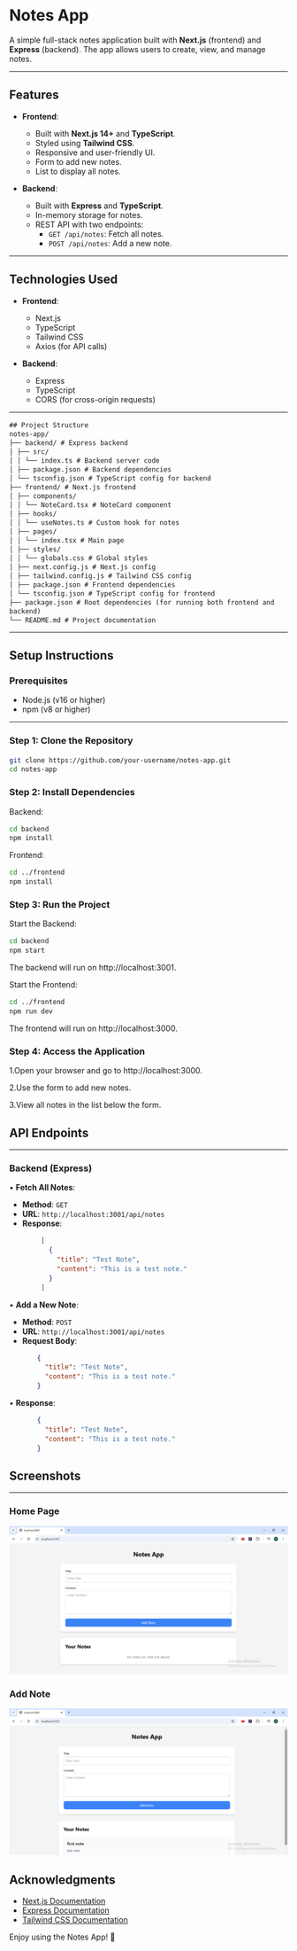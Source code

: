 # Notes App

A simple full-stack notes application built with **Next.js** (frontend) and **Express** (backend). The app allows users to create, view, and manage notes.

---

## Features

- **Frontend**:
  - Built with **Next.js 14+** and **TypeScript**.
  - Styled using **Tailwind CSS**.
  - Responsive and user-friendly UI.
  - Form to add new notes.
  - List to display all notes.

- **Backend**:
  - Built with **Express** and **TypeScript**.
  - In-memory storage for notes.
  - REST API with two endpoints:
    - `GET /api/notes`: Fetch all notes.
    - `POST /api/notes`: Add a new note.

---

## Technologies Used

- **Frontend**:
  - Next.js
  - TypeScript
  - Tailwind CSS
  - Axios (for API calls)

- **Backend**:
  - Express
  - TypeScript
  - CORS (for cross-origin requests)

---
```
## Project Structure
notes-app/
├── backend/ # Express backend
│ ├── src/
│ │ └── index.ts # Backend server code
│ ├── package.json # Backend dependencies
│ └── tsconfig.json # TypeScript config for backend
├── frontend/ # Next.js frontend
│ ├── components/
│ │ └── NoteCard.tsx # NoteCard component
│ ├── hooks/
│ │ └── useNotes.ts # Custom hook for notes
│ ├── pages/
│ │ └── index.tsx # Main page
│ ├── styles/
│ │ └── globals.css # Global styles
│ ├── next.config.js # Next.js config
│ ├── tailwind.config.js # Tailwind CSS config
│ ├── package.json # Frontend dependencies
│ └── tsconfig.json # TypeScript config for frontend
├── package.json # Root dependencies (for running both frontend and backend)
└── README.md # Project documentation

```
---

## Setup Instructions

### Prerequisites

- Node.js (v16 or higher)
- npm (v8 or higher)

---

### Step 1: Clone the Repository
```bash
git clone https://github.com/your-username/notes-app.git
cd notes-app
```
### Step 2: Install Dependencies

Backend:
```bash
cd backend
npm install
```
Frontend:
```bash
cd ../frontend
npm install
``` 

### Step 3: Run the Project
Start the Backend:
```bash
cd backend
npm start
```
The backend will run on http://localhost:3001.

Start the Frontend:
```bash
cd ../frontend
npm run dev
```
The frontend will run on http://localhost:3000.

### Step 4: Access the Application
1.Open your browser and go to http://localhost:3000.

2.Use the form to add new notes.

3.View all notes in the list below the form.

## API Endpoints
---
### Backend (Express)
• **Fetch All Notes**:
   - **Method**: `GET`
   - **URL**: `http://localhost:3001/api/notes`
   - **Response**:
```json
        [
          {
            "title": "Test Note",
            "content": "This is a test note."
          }
        ]
```
• **Add a New Note**:
   - **Method**: `POST`
   - **URL**: `http://localhost:3001/api/notes`
   - **Request Body**:  
```json 
       {
         "title": "Test Note",
         "content": "This is a test note."
       }
```
   • **Response**:
```json
       {
         "title": "Test Note",
         "content": "This is a test note."
       }
```
## Screenshots
---
### Home Page
![Home Page](screenshots/HomePage.png)

### Add Note
![Home Page](screenshots/AddNote.png)


## Acknowledgments

- [Next.js Documentation](https://nextjs.org/docs)
- [Express Documentation](https://expressjs.com/)
- [Tailwind CSS Documentation](https://tailwindcss.com/docs)


Enjoy using the Notes App! 🚀
